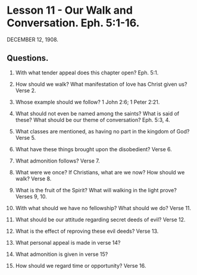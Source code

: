 # Lesson 11 - Our Walk and Conversation. Eph. 5:1-16.

DECEMBER 12, 1908.

## Questions.

1. With what tender appeal does this chapter open? Eph. 5:1.

2. How should we walk? What manifestation of love has Christ given us? Verse 2.

3. Whose example should we follow? 1 John 2:6; 1 Peter 2:21.

4. What should not even be named among the saints? What is said of these? What should be our theme of conversation? Eph. 5:3, 4.

5. What classes are mentioned, as having no part in the kingdom of God? Verse 5.

6. What have these things brought upon the disobedient? Verse 6.

7. What admonition follows? Verse 7.

8. What were we once? If Christians, what are we now? How should we walk? Verse 8.

9. What is the fruit of the Spirit? What will walking in the light prove? Verses 9, 10.

10. With what should we have no fellowship? What should we do? Verse 11.

11. What should be our attitude regarding secret deeds of evil? Verse 12.

12. What is the effect of reproving these evil deeds? Verse 13.

13. What personal appeal is made in verse 14?

14. What admonition is given in verse 15?

15. How should we regard time or opportunity? Verse 16.